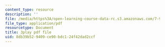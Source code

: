 ```yaml
---
content_type: resource
description: ''
file: /media/https%3A/open-learning-course-data-rc.s3.amazonaws.com/7-91j-foundations-of-computational-and-systems-biology-spring-2014/8db39b529409ce90bdc124f42dad2ccf_j1s9JfZKFqU.pdf
file_type: application/pdf
resourcetype: Document
title: 3play pdf file
uid: 8db39b52-9409-ce90-bdc1-24f42dad2ccf
---
```

